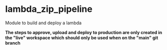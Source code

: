 # lambda\_zip\_pipeline

Module to build and deploy a lambda

**The steps to approve, upload and deploy to production are only created in the "live" workspace
which should only be used when on the "main" git branch**
